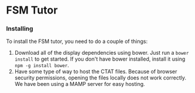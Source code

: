 # FSM Tutor

### Installing

To install the FSM tutor, you need to do a couple of things:
1. Download all of the display dependencies using bower. Just run a `bower install` to get started. If you don't have bower installed, install it using `npm -g install bower`. 
2. Have some type of way to host the CTAT files. Because of browser security permissions, opening the files locally does not work correctly. We have been using a MAMP server for easy hosting.


